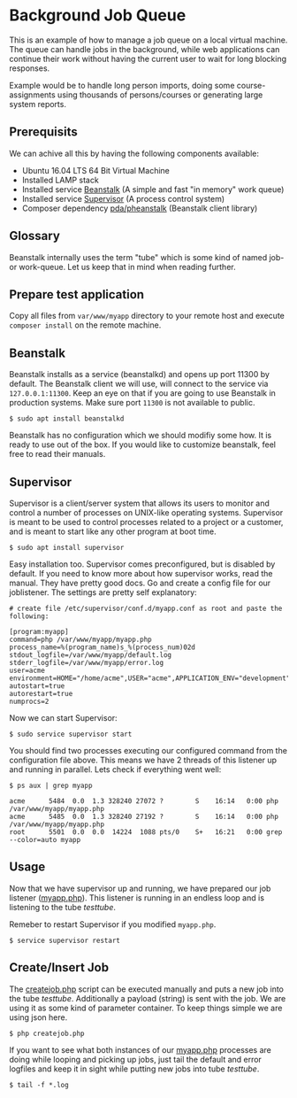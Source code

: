 # Background Job Queue

This is an example of how to manage a job queue on a local virtual machine. The queue can handle jobs in the background,
while web applications can continue their work without having the current user to wait for long blocking responses.

Example would be to handle long person imports, doing some course-assignments using thousands of persons/courses or
generating large system reports.

## Prerequisits

We can achive all this by having the following components available:

 * Ubuntu 16.04 LTS 64 Bit Virtual Machine
 * Installed LAMP stack
 * Installed service [Beanstalk](http://kr.github.io/beanstalkd) (A simple and fast "in memory" work queue)
 * Installed service [Supervisor](http://supervisord.org) (A process control system)
 * Composer dependency [pda/pheanstalk](https://github.com/pda/pheanstalk) (Beanstalk client library)

## Glossary

Beanstalk internally uses the term "tube" which is some kind of named job- or work-queue. Let us keep that in mind
when reading further.

## Prepare test application

Copy all files from `var/www/myapp` directory to your remote host and execute `composer install` on the remote machine.

## Beanstalk

Beanstalk installs as a service (beanstalkd) and opens up port 11300 by default. The Beanstalk client we will use, will
connect to the service via `127.0.0.1:11300`. Keep an eye on that if you are going to use Beanstalk in production
systems. Make sure port `11300` is not available to public.

    $ sudo apt install beanstalkd

Beanstalk has no configuration which we should modifiy some how. It is ready to use out of the box. If you would like to
customize beanstalk, feel free to read their manuals.

## Supervisor

Supervisor is a client/server system that allows its users to monitor and control a number of processes on UNIX-like
operating systems. Supervisor is meant to be used to control processes related to a project or a customer, and is meant
to start like any other program at boot time.

    $ sudo apt install supervisor

Easy installation too. Supervisor comes preconfigured, but is disabled by default. If you need to know more about how
supervisor works, read the manual. They have pretty good docs. Go and create a config file for our joblistener. The
settings are pretty self explanatory:

    # create file /etc/supervisor/conf.d/myapp.conf as root and paste the following:
    
    [program:myapp]
    command=php /var/www/myapp/myapp.php
    process_name=%(program_name)s_%(process_num)02d
    stdout_logfile=/var/www/myapp/default.log
    stderr_logfile=/var/www/myapp/error.log
    user=acme
    environment=HOME="/home/acme",USER="acme",APPLICATION_ENV="development"
    autostart=true
    autorestart=true
    numprocs=2

Now we can start Supervisor:

    $ sudo service supervisor start

You should find two processes executing our configured command from the configuration file above. This means we have 2
threads of this listener up and running in parallel. Lets check if everything went well:

    $ ps aux | grep myapp
    
    acme      5484  0.0  1.3 328240 27072 ?        S    16:14   0:00 php /var/www/myapp/myapp.php
    acme      5485  0.0  1.3 328240 27192 ?        S    16:14   0:00 php /var/www/myapp/myapp.php
    root      5501  0.0  0.0  14224  1088 pts/0    S+   16:21   0:00 grep --color=auto myapp

## Usage

Now that we have supervisor up and running, we have prepared our job listener ([myapp.php](var/www/myapp/myapp.php)). This listener is
running in an endless loop and is listening to the tube *testtube*.

Remeber to restart Supervisor if you modified `myapp.php`.

    $ service supervisor restart

## Create/Insert Job

The [createjob.php](var/www/myapp/createjob.php) script can be executed manually and puts a new job into the tube *testtube*.
Additionally a payload (string) is sent with the job. We are using it as some kind of parameter container. To keep
things simple we are using json here.
    
    $ php createjob.php
    
If you want to see what both instances of our [myapp.php](var/www/myapp/myapp.php) processes are doing while looping and picking up
jobs, just tail the default and error logfiles and keep it in sight while putting new jobs into tube *testtube*.

    $ tail -f *.log
